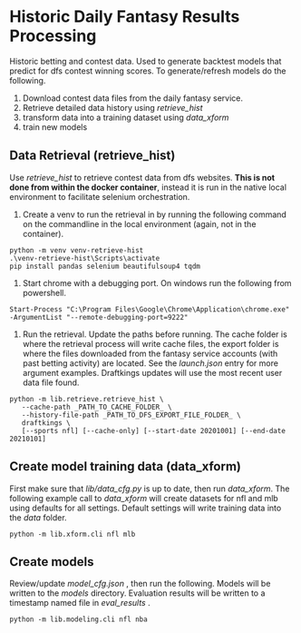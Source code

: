 # Historic Daily Fantasy Results Processing
Historic betting and contest data. Used to generate backtest
models that predict for dfs contest winning scores. To generate/refresh
models do the following.

1. Download contest data files from the daily fantasy service.
1. Retrieve detailed data history using _retrieve_hist_
1. transform data into a training dataset using _data_xform_
1. train new models

## Data Retrieval (__retrieve_hist__)
Use _retrieve_hist_ to retrieve contest data from dfs websites. __This is not done from
within the docker container__, instead it is run in the native local environment to facilitate selenium orchestration.

1. Create a venv to run the retrieval in by running the following command on the commandline in the local environment (again, not in the container).
```
python -m venv venv-retrieve-hist
.\venv-retrieve-hist\Scripts\activate
pip install pandas selenium beautifulsoup4 tqdm
```
1. Start chrome with a debugging port. On windows run the following from powershell.
```
Start-Process "C:\Program Files\Google\Chrome\Application\chrome.exe" -ArgumentList "--remote-debugging-port=9222"
```
1. Run the retrieval. Update the paths before running. The cache folder is where the retrieval process will write cache files, the export folder is where the files downloaded from the fantasy service accounts (with past betting activity) are located. See the _launch.json_ entry for more argument examples. Draftkings updates will use the most recent user data file found.
```
python -m lib.retrieve.retrieve_hist \
   --cache-path _PATH_TO_CACHE_FOLDER_ \
   --history-file-path _PATH_TO_DFS_EXPORT_FILE_FOLDER_ \
   draftkings \
   [--sports nfl] [--cache-only] [--start-date 20201001] [--end-date 20210101]
```


## Create model training data (__data_xform__)
First make sure that _lib/data_cfg.py_ is up to date, then run _data_xform_. The following example
call to _data_xform_ will create datasets for nfl and mlb using defaults for all settings.
Default settings will write training data into the _data_ folder.
```
python -m lib.xform.cli nfl mlb
```

## Create models
Review/update _model_cfg.json_ , then run the following. Models will be written to the
_models_ directory. Evaluation results will be written to a timestamp named file in 
_eval\_results_ .
```
python -m lib.modeling.cli nfl nba
```